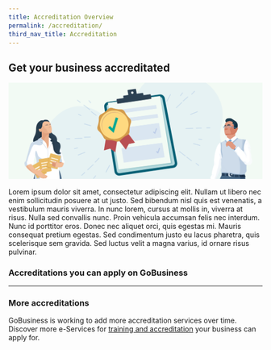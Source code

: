 ```yaml
---
title: Accreditation Overview
permalink: /accreditation/
third_nav_title: Accreditation
---
```


## Get your business accreditated

![Accreditation Overview](/images/grow/RunandGrow_Accreditation.svg)

Lorem ipsum dolor sit amet, consectetur adipiscing elit. Nullam ut libero nec enim sollicitudin posuere at ut justo. Sed bibendum nisl quis est venenatis, a vestibulum mauris viverra. In nunc lorem, cursus at mollis in, viverra at risus. Nulla sed convallis nunc. Proin vehicula accumsan felis nec interdum. Nunc id porttitor eros. Donec nec aliquet orci, quis egestas mi. Mauris consequat pretium egestas. Sed condimentum justo eu lacus pharetra, quis scelerisque sem gravida. Sed luctus velit a magna varius, id ornare risus pulvinar.

### Accreditations you can apply on GoBusiness

---

### More accreditations

GoBusiness is working to add more accreditation services over time. Discover more e-Services for [training and accreditation](/e-services/training-and-accreditation/) your business can apply for.

<script src="/jquery/jquery.min.js"></script>
<script src="/jquery/bp-menu-new-tab.js"></script>
